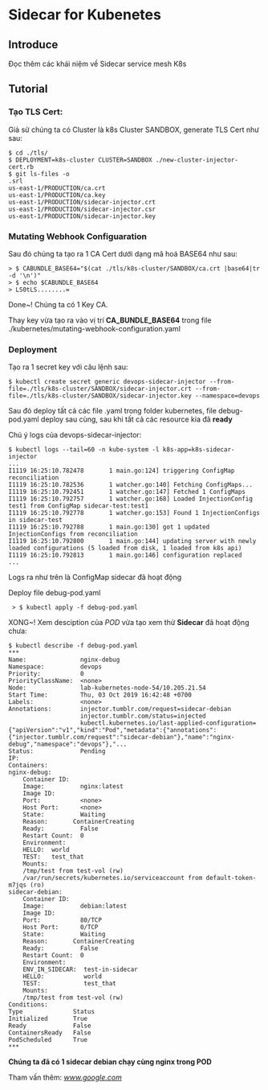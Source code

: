 # Sidecar for Kubenetes

## Introduce

Đọc thêm các khái niệm về Sidecar service mesh K8s

## Tutorial

### Tạo TLS Cert:

Giả sử chúng ta có Cluster là k8s Cluster SANDBOX, generate TLS Cert như sau:

    $ cd ./tls/
    $ DEPLOYMENT=k8s-cluster CLUSTER=SANDBOX ./new-cluster-injector-cert.rb
    $ git ls-files -o
    .srl
    us-east-1/PRODUCTION/ca.crt
    us-east-1/PRODUCTION/ca.key
    us-east-1/PRODUCTION/sidecar-injector.crt
    us-east-1/PRODUCTION/sidecar-injector.csr
    us-east-1/PRODUCTION/sidecar-injector.key

### Mutating Webhook Configuaration

Sau đó chúng ta tạo ra 1 CA Cert dưới dạng mã hoá BASE64 như sau:

    > $ CABUNDLE_BASE64="$(cat ./tls/k8s-cluster/SANDBOX/ca.crt |base64|tr -d '\n')"
    > $ echo $CABUNDLE_BASE64
    > LS0tLS........=

Done~! Chúng ta có 1 Key CA.

Thay key vừa tạo ra vào vị trí __CA_BUNDLE_BASE64__ trong file ./kubernetes/mutating-webhook-configuration.yaml

### Deployment

Tạo ra 1 secret key với câu lệnh sau:

    $ kubectl create secret generic devops-sidecar-injector --from-file=./tls/k8s-cluster/SANDBOX/sidecar-injector.crt --from-file=./tls/k8s-cluster/SANDBOX/sidecar-injector.key --namespace=devops

Sau đó deploy tất cả các file .yaml trong folder kubernetes, file debug-pod.yaml deploy sau cùng, sau khi tất cả các resource kia đã **ready**

Chú ý logs của devops-sidecar-injector:


    $ kubectl logs --tail=60 -n kube-system -l k8s-app=k8s-sidecar-injector
    ...
    I1119 16:25:10.782478       1 main.go:124] triggering ConfigMap reconciliation
    I1119 16:25:10.782536       1 watcher.go:140] Fetching ConfigMaps...
    I1119 16:25:10.792451       1 watcher.go:147] Fetched 1 ConfigMaps
    I1119 16:25:10.792757       1 watcher.go:168] Loaded InjectionConfig test1 from ConfigMap sidecar-test:test1
    I1119 16:25:10.792778       1 watcher.go:153] Found 1 InjectionConfigs in sidecar-test
    I1119 16:25:10.792788       1 main.go:130] got 1 updated InjectionConfigs from reconciliation
    I1119 16:25:10.792800       1 main.go:144] updating server with newly loaded configurations (5 loaded from disk, 1 loaded from k8s api)
    I1119 16:25:10.792813       1 main.go:146] configuration replaced
    ...

Logs ra như trên là ConfigMap sidecar đã hoạt động

Deploy file debug-pod.yaml

     > $ kubectl apply -f debug-pod.yaml

XONG~! Xem desciption của *POD* vừa tạo xem thử **Sidecar** đã hoạt động chưa:

    $ kubectl describe -f debug-pod.yaml
    ***
    Name:               nginx-debug
    Namespace:          devops
    Priority:           0
    PriorityClassName:  <none>
    Node:               lab-kubernetes-node-54/10.205.21.54
    Start Time:         Thu, 03 Oct 2019 16:42:48 +0700
    Labels:             <none>
    Annotations:        injector.tumblr.com/request=sidecar-debian
                        injector.tumblr.com/status=injected
                        kubectl.kubernetes.io/last-applied-configuration={"apiVersion":"v1","kind":"Pod","metadata":{"annotations":{"injector.tumblr.com/request":"sidecar-debian"},"name":"nginx-debug","namespace":"devops"},"...
    Status:             Pending
    IP:
    Containers:
    nginx-debug:
        Container ID:
        Image:          nginx:latest
        Image ID:
        Port:           <none>
        Host Port:      <none>
        State:          Waiting
        Reason:       ContainerCreating
        Ready:          False
        Restart Count:  0
        Environment:
        HELLO:  world
        TEST:   test_that
        Mounts:
        /tmp/test from test-vol (rw)
        /var/run/secrets/kubernetes.io/serviceaccount from default-token-m7jqs (ro)
    sidecar-debian:
        Container ID:
        Image:          debian:latest
        Image ID:
        Port:           80/TCP
        Host Port:      0/TCP
        State:          Waiting
        Reason:       ContainerCreating
        Ready:          False
        Restart Count:  0
        Environment:
        ENV_IN_SIDECAR:  test-in-sidecar
        HELLO:           world
        TEST:            test_that
        Mounts:
        /tmp/test from test-vol (rw)
    Conditions:
    Type              Status
    Initialized       True
    Ready             False
    ContainersReady   False
    PodScheduled      True
    ***

**Chúng ta đã có 1 sidecar debian chạy cùng nginx trong POD**

Tham vấn thêm: *www.google.com*